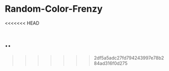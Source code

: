 Random-Color-Frenzy
===================
<<<<<<< HEAD

..
=======
>>>>>>> 2df5a5adc27fd794243997e78b284ad316f0d275
